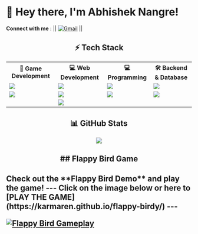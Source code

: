 # 👋 Hey there, I'm Abhishek Nangre!  
  **Connect with me** :
|| [![Gmail](https://img.shields.io/badge/Gmail-D14836?style=for-the-badge&logo=gmail&logoColor=white)](mailto:tunqwb@gmail.com)  ||

<h2 align="center">⚡ Tech Stack</h2>

<p align="center">
  <table>
    <tr>
      <th>🚀 <strong>Game Development</strong></th>
      <th>💻 <strong>Web Development</strong></th>
      <th>💻 <strong>Programming</strong></th>
      <th>🛠 <strong>Backend & Database</strong></th>
    </tr>
    <tr>
      <td><img src="https://img.shields.io/badge/Unreal%20Engine-000?style=flat&logo=unreal-engine&logoColor=white"/></td>
      <td><img src="https://img.shields.io/badge/HTML5-E34F26?style=flat&logo=html5&logoColor=white"/></td>
      <td><img src="https://img.shields.io/badge/Python-3776AB?style=flat&logo=python&logoColor=white"/></td>
      <td><img src="https://img.shields.io/badge/Node.js-339933?style=flat&logo=node.js&logoColor=white"/></td>
    </tr>
    <tr>
      <td><img src="https://img.shields.io/badge/Blender-F5792A?style=flat&logo=blender&logoColor=white"/></td>
      <td><img src="https://img.shields.io/badge/CSS3-1572B6?style=flat&logo=css3&logoColor=white"/></td>
      <td><img src="https://img.shields.io/badge/C-A8B9CC?style=flat&logo=c&logoColor=black"/></td>
      <td><img src="https://img.shields.io/badge/MongoDB-47A248?style=flat&logo=mongodb&logoColor=white"/></td>
    </tr>
    <tr>
      <td></td>
      <td><img src="https://img.shields.io/badge/JavaScript-F7DF1E?style=flat&logo=javascript&logoColor=black"/></td>
      <td></td>
      <td></td>
    </tr>
  </table>
</p>

<h2 align="center">📊 GitHub Stats</h2>

<p align="center">
  <img src="https://github-readme-stats.vercel.app/api/top-langs/?username=karmaren&layout=compact&theme=dark&hide_border=true" />
</p>
<h2 align="center">
## Flappy Bird Game
<h2>
Check out the **Flappy Bird Demo** and play the game!
 --- Click on the image below or here to [PLAY THE GAME](https://karmaren.github.io/flappy-birdy/) ---
 
[![Flappy Bird Gameplay](https://i.imgur.com/HzEITqk.gif)](https://karmaren.github.io/flappy-birdy/)  
